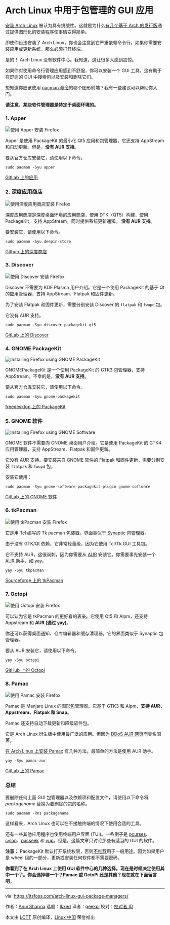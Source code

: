 [#]: subject: "GUI Apps for Package Management in Arch Linux"
[#]: via: "https://itsfoss.com/arch-linux-gui-package-managers/"
[#]: author: "Anuj Sharma https://itsfoss.com/author/anuj/"
[#]: collector: "lkxed"
[#]: translator: "geekpi"
[#]: reviewer: " "
[#]: publisher: " "
[#]: url: " "

# Arch Linux 中用于包管理的 GUI 应用

[安装 Arch Linux][1] 被认为具有挑战性。这就是为什么[有几个基于 Arch 的发行版][2]通过提供图形化的安装程序使事情变得简单。

即使你设法安装了 Arch Linux，你也会注意到它严重依赖命令行。如果你需要安装应用或更新系统，那么必须打开终端。

是的！ Arch Linux 没有软件中心。我知道，这让很多人感到震惊。

如果你对使用命令行管理应用感到不舒服，你可以安装一个 GUI 工具。这有助于在舒适的 GUI 中搜索包以及安装和删除它们。

想知道你应该使用 [pacman 命令][3]的哪个图形前端？我有一些建议可以帮助你入门。

**请注意，某些软件管理器是特定于桌面环境的。**

### 1. Apper

![使用 Apper 安装 Firefox][4]

Apper 是使用 PackageKit 的最小化 Qt5 应用和包管理器，它还支持 AppStream 和自动更新。但是，**没有 AUR 支持**。

要从官方仓库安装它，请使用以下命令。

```
sudo pacman -Syu apper
```

[GitLab 上的应用][5]

### 2. 深度应用商店

![使用深度应用商店安装 Firefox][6]

深度应用商店是深度桌面环境的应用商店，使用 DTK（QT5）构建，使用 PackageKit，支持 AppStream，同时提供系统更新通知。 **没有 AUR 支持**。

要安装它，请使用以下命令。

```
sudo pacman -Syu deepin-store
```

[Github 上的深度商店][7]

### 3. Discover

![使用 Discover 安装 Firefox][8]

Discover 不需要为 KDE Plasma 用户介绍。它是一个使用 PackageKit 的基于 Qt 的应用管理器，支持 AppStream、Flatpak 和固件更新。

为了安装 Flatpak 和固件更新，需要分别安装 Discover 的 `flatpak` 和 `fwupd` 包。

它没有 AUR 支持。

```
sudo pacman -Syu discover packagekit-qt5
```

[GitLab 上的 Discover][9]

### 4. GNOME PackageKit

![Installing Firefox using GNOME PackageKit][10]

GNOMEPackageKit 是一个使用 PackageKit 的 GTK3 包管理器，支持 AppStream。不幸的是，**没有 AUR 支持**。

要从官方仓库安装它，请使用以下命令。

```
sudo pacman -Syu gnome-packagekit
```

[freedesktop 上的 PackageKit][11]

### 5. GNOME 软件

![Installing Firefox using GNOME Software][12]

GNOME 软件不需要向 GNOME 桌面用户介绍。它是使用 PackageKit 的 GTK4 应用管理器，支持 AppStream、Flatpak 和固件更新。

它没有 AUR 支持。要安装来自 GNOME 软件的 Flatpak 和固件更新，需要分别安装 `flatpak` 和 `fwupd` 包。

安装它使用：

```
sudo pacman -Syu gnome-software-packagekit-plugin gnome-software
```

[GitLab 上的 GNOME 软件][13]

### 6. tkPacman

![使用 tkPacman 安装 Firefox][14]

它是用 Tcl 编写的 Tk pacman 包装器。界面类似于 [Synaptic 包管理器][15]。

由于没有 GTK/Qt 依赖，它非常轻量级，因为它使用 Tcl/Tk GUI 工具包。

它不支持 AUR，这很讽刺，因为你需要从 [AUR][16] 安装它。你需要事先安装一个 [AUR 助手][17]，如 yay。

```
yay -Syu tkpacman
```

[Sourceforge 上的 tkPacman][18]

### 7. Octopi

![使用 Octopi 安装 Firefox][19]

可以认为它是 tkPacman 的更好看的表亲。它使用 Qt5 和 Alpm，还支持 Appstream 和 **AUR (通过 yay)**。

你还可以获得桌面通知、仓库编辑器和缓存清理器。它的界面类似于 Synaptic 包管理器。

要从 AUR 安装它，请使用以下命令。

```
yay -Syu octopi
```

[GitHub 上的 Octopi][20]

### 8. Pamac

![使用 Pamac 安装 Firefox][21]

Pamac 是 Manjaro Linux 的图形包管理器。它基于 GTK3 和 Alpm，**支持 AUR、Appstream、Flatpak 和 Snap**。

Pamac 还支持自动下载更新和降级软件包。

它是 Arch Linux 衍生版中使用最广泛的应用。但因为 [DDoS AUR 网页][22]而臭名昭著。

[在 Arch Linux 上安装 Pamac][23] 有几种方法。最简单的方法是使用 AUR 助手。

```
yay -Syu pamac-aur
```

[GitLab 上的 Pamac][24]

### 总结

要删除任何上面 GUI 包管理器以及依赖项和配置文件，请使用以下命令将 _packagename_ 替换为要删除的包的名称。

```
sudo pacman -Rns packagename
```

这样看来，Arch Linux 也可以在不接触终端的情况下使用合适的工具。

还有一些其他应用程序也使用终端用户界面 (TUI)。一些例子是 [pcurses][25]、[cylon][26]、[pacseek][27] 和 [yup][28]。但是，这篇文章只讨论那些有适当的 GUI 的软件。

**注意：** PackageKit 默认打开系统权限，否则[不推荐][29]用于一般用途。因为如果用户是 wheel 组的一部分，更新或安装任何软件都不需要密码。

**你看到了在 Arch Linux 上使用 GUI 软件中心的几种选择。现在是时候决定使用其中一个了。你会选择哪一个？Pamac 或 OctoPi 还是其他？现在就在下面留言吧**。

---

via: https://itsfoss.com/arch-linux-gui-package-managers/

作者：[Anuj Sharma][a]
选题：[lkxed][b]
译者：[geekpi](https://github.com/geekpi)
校对：[校对者 ID](https://github.com/校对者ID)

本文由 [LCTT](https://github.com/LCTT/TranslateProject) 原创编译，[Linux 中国](https://linux.cn/) 荣誉推出

[a]: https://itsfoss.com/author/anuj/
[b]: https://github.com/lkxed
[1]: https://itsfoss.com/install-arch-linux/
[2]: https://itsfoss.com/arch-based-linux-distros/
[3]: https://itsfoss.com/pacman-command/
[4]: https://itsfoss.com/wp-content/uploads/2022/09/apper-arch-install-firefox.png
[5]: https://invent.kde.org/system/apper
[6]: https://itsfoss.com/wp-content/uploads/2022/09/apper-arch-install-firefox.png
[7]: https://github.com/dekzi/dde-store
[8]: https://itsfoss.com/wp-content/uploads/2022/09/apper-arch-install-firefox.png
[9]: https://invent.kde.org/plasma/discover
[10]: https://itsfoss.com/wp-content/uploads/2022/09/apper-arch-install-firefox.png
[11]: https://freedesktop.org/software/PackageKit/index.html
[12]: https://itsfoss.com/wp-content/uploads/2022/09/apper-arch-install-firefox.png
[13]: https://gitlab.gnome.org/GNOME/gnome-software
[14]: https://itsfoss.com/wp-content/uploads/2022/09/apper-arch-install-firefox.png
[15]: https://itsfoss.com/synaptic-package-manager/
[16]: https://itsfoss.com/aur-arch-linux/
[17]: https://itsfoss.com/best-aur-helpers/
[18]: https://sourceforge.net/projects/tkpacman
[19]: https://itsfoss.com/wp-content/uploads/2022/09/apper-arch-install-firefox.png
[20]: https://github.com/aarnt/octopi
[21]: https://itsfoss.com/wp-content/uploads/2022/09/apper-arch-install-firefox.png
[22]: https://gitlab.manjaro.org/applications/pamac/-/issues/1017
[23]: https://itsfoss.com/install-pamac-arch-linux/
[24]: https://gitlab.manjaro.org/applications/pamac
[25]: https://github.com/schuay/pcurses
[26]: https://github.com/gavinlyonsrepo/cylon
[27]: https://github.com/moson-mo/pacseek
[28]: https://github.com/ericm/yup
[29]: https://bugs.archlinux.org/task/50459
